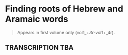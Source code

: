 # Finding roots of Hebrew and Aramaic words


>  Appears in first volume only (vol1_+_3r-vol1_+_4r). 


## TRANSCRIPTION TBA
